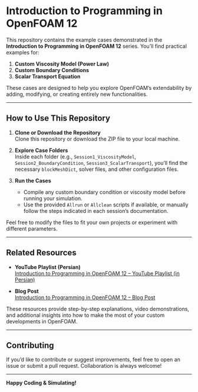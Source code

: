 # Introduction to Programming in OpenFOAM 12

This repository contains the example cases demonstrated in the **Introduction to Programming in OpenFOAM 12** series. You’ll find practical examples for:

1. **Custom Viscosity Model (Power Law)**
2. **Custom Boundary Conditions**
3. **Scalar Transport Equation**

These cases are designed to help you explore OpenFOAM’s extendability by adding, modifying, or creating entirely new functionalities.

---

## How to Use This Repository

1. **Clone or Download the Repository**  
   Clone this repository or download the ZIP file to your local machine.

2. **Explore Case Folders**  
   Inside each folder (e.g., `Session1_ViscosityModel`, `Session2_BoundaryCondition`, `Session3_ScalarTransport`), you’ll find the necessary `blockMeshDict`, solver files, and other configuration files.

3. **Run the Cases**  
   - Compile any custom boundary condition or viscosity model before running your simulation.  
   - Use the provided `Allrun` or `Allclean` scripts if available, or manually follow the steps indicated in each session’s documentation.

Feel free to modify the files to fit your own projects or experiment with different parameters.

---

## Related Resources

- **YouTube Playlist (Persian)**  
  [Introduction to Programming in OpenFOAM 12 – YouTube Playlist (in Persian)]([#](https://www.youtube.com/watch?v=eJpoGQs4S7w&list=PLlKinvYqUOs0OSS52pg-zGkGWe9E3WacH))

- **Blog Post**  
  [Introduction to Programming in OpenFOAM 12 – Blog Post]([https://blog.sam-mousavi.com](https://blog.sam-mousavi.com/2024/12/introduction-to-programming-in-openfoam-12/))

These resources provide step-by-step explanations, video demonstrations, and additional insights into how to make the most of your custom developments in OpenFOAM.

---

## Contributing

If you’d like to contribute or suggest improvements, feel free to open an issue or submit a pull request. Collaboration is always welcome!

---

**Happy Coding & Simulating!**
